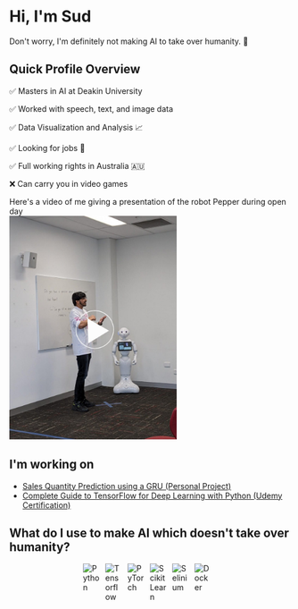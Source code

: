 # Hi, I'm Sud
Don't worry, I'm definitely not making AI to take over humanity. 🤖
<br>

## Quick Profile Overview
✅ Masters in AI at Deakin University


✅ Worked with speech, text, and image data


✅ Data Visualization and Analysis 📈


✅ Looking for jobs 👀


✅ Full working rights in Australia 🇦🇺


❌ Can carry you in video games
<br>

Here's a video of me giving a presentation of the robot Pepper during open day
<br>
<a href="https://youtube.com/shorts/iYLsXjNKgI0?feature=share">
<img src="https://raw.githubusercontent.com/sudislife/sudislife/main/Me%20Presenting%20Pepper.jpg" style="align:center; width:300px; height:auto;">
</a>

## I'm working on
- [Sales Quantity Prediction using a GRU (Personal Project)](https://github.com/sudislife/Sales-Quantity-Prediction-using-a-GRU)
- [Complete Guide to TensorFlow for Deep Learning with Python (Udemy Certification)](https://www.udemy.com/course/complete-guide-to-tensorflow-for-deep-learning-with-python/?couponCode=MCLARENT71824)

## What do I use to make AI which doesn't take over humanity?
<div style="width:100%; display:flex; flex-wrap:wrap; justify-content:center;">
<img alt="Python"      width="30px" style="padding-right:10px;" src="https://cdn.jsdelivr.net/gh/devicons/devicon/icons/python/python-plain.svg"/>
<img alt="Tensorflow"  width="30px" style="padding-right:10px;" src="https://cdn.jsdelivr.net/gh/devicons/devicon/icons/tensorflow/tensorflow-original.svg"/>
<img alt="PyTorch"     width="30px" style="padding-right:10px;" src="https://cdn.jsdelivr.net/gh/devicons/devicon/icons/pytorch/pytorch-original.svg"/>
<img alt="ScikitLearn" width="30px" style="padding-right:10px;" src="https://cdn.jsdelivr.net/gh/devicons/devicon/icons/scikitlearn/scikitlearn-original.svg"/>
<img alt="Selinium"    width="30px" style="padding-right:10px;" src="https://cdn.jsdelivr.net/gh/devicons/devicon/icons/selenium/selenium-original.svg"/>
<img alt="Docker"      width="30px" style="padding-right:10px;" src="https://cdn.jsdelivr.net/gh/devicons/devicon/icons/docker/docker-original.svg"/>
</div>
